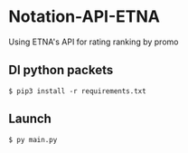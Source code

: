 # Notation-API-ETNA
Using ETNA's API for rating ranking by promo

## Dl python packets
```$ pip3 install -r requirements.txt```

## Launch
```$ py main.py```